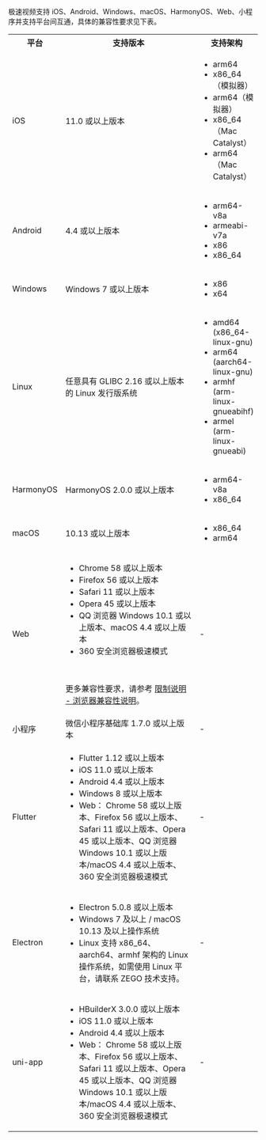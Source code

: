 极速视频支持 iOS、Android、Windows、macOS、HarmonyOS、Web、小程序并支持平台间互通，具体的兼容性要求见下表。
<table>
  <colgroup>
    <col width="20%">
    <col width="57%">
    <col width="23%">
  </colgroup>
<tbody><tr>
<th>平台</th>
<th>支持版本</th>
<th>支持架构</th>
</tr>
<tr>
<td>iOS</td>
<td>11.0 或以上版本</td>
<td><ul><li>arm64</li><li>x86_64（模拟器）</li><li>arm64（模拟器）</li><li>x86_64（Mac Catalyst）</li><li>arm64（Mac Catalyst）</li></ul></td>
</tr>
<tr>
<td>Android</td>
<td>4.4 或以上版本</td>
<td><ul><li>arm64-v8a</li><li>armeabi-v7a</li><li>x86</li><li>x86_64</li></ul></td>
</tr>
<tr>
<td>Windows</td>
<td>Windows 7 或以上版本</td>
<td><ul><li>x86</li><li>x64</li></ul></td>
</tr>
<tr>
<td>Linux</td>
<td>任意具有 GLIBC 2.16 或以上版本的 Linux 发行版系统</td>
<td><ul><li>amd64 (x86_64-linux-gnu)</li><li>arm64 (aarch64-linux-gnu)</li><li> armhf (arm-linux-gnueabihf)</li><li>armel (arm-linux-gnueabi)</li></ul></td>
</tr>
<tr>
<td>HarmonyOS</td>
<td>HarmonyOS 2.0.0 或以上版本</td>
<td><ul><li>arm64-v8a</li><li>x86_64</li></ul></td>
</tr>
<tr>
<td>macOS</td>
<td>10.13 或以上版本</td>
<td><ul><li>x86_64</li><li>arm64</li></ul></td>
</tr>
<tr>
<td>Web</td>
<td><ul><li>Chrome 58 或以上版本</li><li>Firefox 56 或以上版本</li><li>Safari 11 或以上版本</li><li>Opera 45 或以上版本</li><li>QQ 浏览器 Windows 10.1 或以上版本、macOS 4.4 或以上版本</li><li>360 安全浏览器极速模式</li></ul>&nbsp;&nbsp;<p>更多兼容性要求，请参考 <a target="_blank" href="12047">限制说明 - 浏览器兼容性说明</a>。</p></td>
<td>-</td>
</tr>
<tr>
<td>小程序</td>
<td>微信小程序基础库 1.7.0 或以上版本</td>
<td>-</td>
</tr>
<tr>
<td>Flutter</td>
<td><ul>
<li>Flutter 1.12 或以上版本</li>
<li>iOS 11.0 或以上版本</li>
<li>Android 4.4 或以上版本
</li><li>Windows 8 或以上版本</li>
<li>Web： Chrome 58 或以上版本、Firefox 56 或以上版本、Safari 11 或以上版本、Opera 45 或以上版本、QQ 浏览器 Windows 10.1 或以上版本/macOS 4.4 或以上版本、360 安全浏览器极速模式</li></ul></td>
<td>-</td>
</tr>
<tr>
<td>Electron</td>
<td><ul><li>Electron 5.0.8 或以上版本</li><li>Windows 7 及以上 / macOS 10.13 及以上操作系统</li><li>Linux 支持 x86_64、aarch64、armhf 架构的 Linux 操作系统，如需使用 Linux 平台，请联系 ZEGO 技术支持。</li></ul></td>
<td>-</td>
</tr>
<tr>
<td>uni-app</td>
<td><ul><li>HBuilderX 3.0.0 或以上版本</li><li>iOS 11.0 或以上版本</li><li>Android 4.4 或以上版本</li><li>Web： Chrome 58 或以上版本、Firefox 56 或以上版本、Safari 11 或以上版本、Opera 45 或以上版本、QQ 浏览器 Windows 10.1 或以上版本/macOS 4.4 或以上版本、360 安全浏览器极速模式</li></ul></td>
<td>-</td>
</tr>
</tbody></table>
